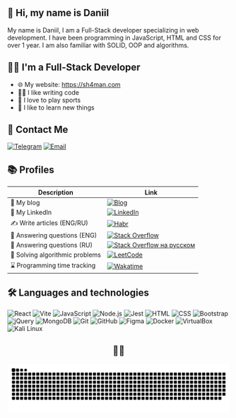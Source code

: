 ## 👋 Hi, my name is Daniil

My name is Daniil, I am a Full-Stack developer specializing in web development. I have been programming in JavaScript, HTML and CSS for over 1 year. I am also familiar with SOLID, OOP and algorithms.

## 👨‍💻 I'm a Full-Stack Developer

- 🌐 My website: https://sh4man.com
- 👨‍💻 I like writing code
- 💪 I love to play sports
- 🧠 I like to learn new things

## 💬 Contact Me

[![Telegram](https://img.shields.io/badge/Telegram-2CA5E0?style=for-the-badge&logo=telegram&logoColor=white)](https://t.me/sh4man4ikk)
[![Email](https://img.shields.io/badge/Email-D14836?style=for-the-badge&logo=gmail&logoColor=white)](mailto:daniil.ignatjev@gmail.com)

## 📚 Profiles

| Description | Link |
|------------|-----------|
| 📝 My blog | [![Blog](https://img.shields.io/badge/Blog-2CA5E0?style=for-the-badge&logo=telegram&logoColor=white)](https://t.me/sh4man_blog) |
| 💼 My LinkedIn | [![LinkedIn](https://img.shields.io/badge/LinkedIn-0077B5?style=for-the-badge&logo=linkedin&logoColor=white)](https://www.linkedin.com/in/daniil-i-64b118314) |
| ✍️ Write articles (ENG/RU) | [![Habr](https://img.shields.io/badge/Habr-00A3E0?style=for-the-badge&logo=habr&logoColor=white)](https://habr.com/ru/users/sh4man/articles/) |
| 💭 Answering questions (ENG) | [![Stack Overflow](https://img.shields.io/badge/Stack_Overflow-FE7A16?style=for-the-badge&logo=stack-overflow&logoColor=white)](https://stackoverflow.com/users/25945012/sh4man) |
| 💭 Answering questions (RU) | [![Stack Overflow на русском](https://img.shields.io/badge/Stack_Overflow_RU-1A5ACC?style=for-the-badge&logo=stack-overflow&logoColor=white)](https://ru.stackoverflow.com/users/677244/sh4man) |
| 🧠 Solving algorithmic problems | [![LeetCode](https://img.shields.io/badge/LeetCode-FFA116?style=for-the-badge&logo=leetcode&logoColor=black)](https://leetcode.com/u/sh4manik) |
| ⌛ Programming time tracking | [![Wakatime](https://img.shields.io/badge/WakaTime-000000?style=for-the-badge&logo=wakatime&logoColor=white)](https://wakatime.com/@sh4man) |

## 🛠️ Languages and technologies

![React](https://img.shields.io/badge/React-20232A?style=for-the-badge&logo=react&logoColor=61DAFB)
![Vite](https://img.shields.io/badge/Vite-646CFF?style=for-the-badge&logo=Vite&logoColor=white)
![JavaScript](https://img.shields.io/badge/JavaScript-F7DF1E?style=for-the-badge&logo=javascript&logoColor=black)
![Node.js](https://img.shields.io/badge/Node.js-339933?style=for-the-badge&logo=nodedotjs&logoColor=white)
![Jest](https://img.shields.io/badge/Jest-C21325?style=for-the-badge&logo=jest&logoColor=white)
![HTML](https://img.shields.io/badge/HTML-E34F26?style=for-the-badge&logo=html5&logoColor=white)
![CSS](https://img.shields.io/badge/CSS-1572B6?style=for-the-badge&logo=css3&logoColor=white)
![Bootstrap](https://img.shields.io/badge/Bootstrap-563D7C?style=for-the-badge&logo=bootstrap&logoColor=white)
![jQuery](https://img.shields.io/badge/jQuery-0769AD?style=for-the-badge&logo=jquery&logoColor=white)
![MongoDB](https://img.shields.io/badge/MongoDB-47A248?style=for-the-badge&logo=mongodb&logoColor=white)
![Git](https://camo.githubusercontent.com/94d83dc5838e2784bee25fe9e019bc2fda128676f32cef2f06baa0f6f3849b8c/68747470733a2f2f696d672e736869656c64732e696f2f62616467652f6769742d2532334630353033332e7376673f7374796c653d666f722d7468652d6261646765266c6f676f3d676974266c6f676f436f6c6f723d7768697465)
![GitHub](https://camo.githubusercontent.com/7e282220b8ec0dd29cf99be1c0f5e82d74a42bc84ed834ee6afd86b4bad3bfee/68747470733a2f2f696d672e736869656c64732e696f2f62616467652f6769746875622d2532333132313031312e7376673f7374796c653d666f722d7468652d6261646765266c6f676f3d676974687562266c6f676f436f6c6f723d7768697465)
![Figma](https://img.shields.io/badge/Figma-F24E1E?style=for-the-badge&logo=figma&logoColor=white)
![Docker](https://img.shields.io/badge/Docker-2496ED?style=for-the-badge&logo=docker&logoColor=white)
![VirtualBox](https://img.shields.io/badge/VirtualBox-183A61?style=for-the-badge&logo=virtualbox&logoColor=white)
![Kali Linux](https://img.shields.io/badge/Kali%20Linux-557C94?style=for-the-badge&logo=kalilinux&logoColor=white)

<!-- Snake -->
<div align="center">

## 🐍👀

![snake gif](https://github.com/sh4man4ik/sh4man4ik/blob/output/github-snake-dark.svg)

</div>
